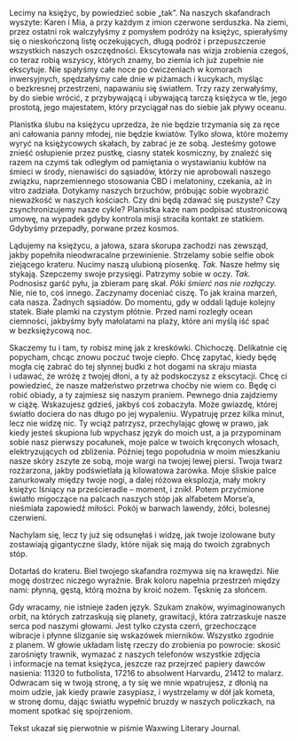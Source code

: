 Lecimy na księżyc, by powiedzieć sobie „tak”. Na naszych skafandrach wyszyte: Karen i&nbsp;Mia, a&nbsp;przy każdym z&nbsp;imion czerwone serduszka. Na ziemi, przez ostatni rok walczyłyśmy z&nbsp;pomysłem podróży na księżyc, spierałyśmy się o&nbsp;nieskończoną listę oczekujących, długą podróż i&nbsp;przepuszczenie wszystkich naszych oszczędności. Ekscytowała nas wizja zrobienia czegoś, co teraz robią wszyscy, których znamy, bo ziemia ich już zupełnie nie ekscytuje. Nie spałyśmy całe noce po ćwiczeniach w&nbsp;komorach inwersyjnych, spędzałyśmy całe dnie w&nbsp;piżamach i&nbsp;kucykach, myśląc o&nbsp;bezkresnej przestrzeni, napawaniu się światłem. Trzy razy zerwałyśmy, by do siebie wrócić, z&nbsp;przybywającą i&nbsp;ubywającą tarczą księżyca w&nbsp;tle, jego prostotą, jego majestatem, który przyciągał nas do siebie jak pływy oceanu.

Planistka ślubu na księżycu uprzedza, że nie będzie trzymania się za ręce ani całowania panny młodej, nie będzie kwiatów. Tylko słowa, które możemy wyryć na księżycowych skałach, by zabrać je ze sobą. Jesteśmy gotowe znieść osłupienie przez pustkę, ciasny statek kosmiczny, by znaleźć się razem na czymś tak odległym od pamiętania o&nbsp;wystawianiu kubłów na śmieci w&nbsp;środy, nienawiści do sąsiadów, którzy nie aprobowali naszego związku, naprzemiennego stosowania CBD i&nbsp;melatoniny, czekania, aż in vitro zadziała. Dotykamy naszych brzuchów, próbując sobie wyobrazić nieważkość w&nbsp;naszych kościach. Czy dni będą zdawać się puszyste? Czy zsynchronizujemy nasze cykle? Planistka każe nam podpisać stustronicową umowę, na wypadek gdyby kontrola misji straciła kontakt ze statkiem. Gdybyśmy przepadły, porwane przez kosmos.

Lądujemy na księżycu, a&nbsp;jałowa, szara skorupa zachodzi nas zewsząd, jakby popełniła nieodwracalne przewinienie. Strzelamy sobie selfie obok ziejącego krateru. Nucimy naszą ulubioną piosenkę. *Tak.* Nasze hełmy się stykają. Szepczemy swoje przysięgi. Patrzymy sobie w&nbsp;oczy. *Tak.* Podnosisz garść pyłu, ja zbieram parę skał. *Póki śmierć nas nie rozłączy.* Nie, nie to, coś innego. Zaczynamy doceniać ciszę. To jak kraina marzeń, cała nasza. Żadnych sąsiadów. Do momentu, gdy w&nbsp;oddali ląduje kolejny statek. Białe plamki na czystym płótnie. Przed nami rozległy ocean ciemności, jakbyśmy były małolatami na plaży, które ani myślą iść spać w&nbsp;bezksiężycową noc.

Skaczemy tu i&nbsp;tam, ty robisz minę jak z&nbsp;kreskówki. Chichoczę. Delikatnie cię popycham, chcąc znowu poczuć twoje ciepło. Chcę zapytać, kiedy będę mogła cię zabrać do tej słynnej budki z&nbsp;hot dogami na skraju miasta i&nbsp;udawać, że wróżę z&nbsp;twojej dłoni, a&nbsp;ty aż podskoczysz z&nbsp;ekscytacji. Chcę ci powiedzieć, że nasze małżeństwo przetrwa choćby nie wiem co. Będę ci robić obiady, a&nbsp;ty zajmiesz się naszym praniem. Pewnego dnia zajdziemy w&nbsp;ciążę. Wskazujesz gdzieś, jakbyś coś zobaczyła. Może gwiazdę, której światło dociera do nas długo po jej wypaleniu. Wypatruję przez kilka minut, lecz nie widzę nic. Ty wciąż patrzysz, przechylając głowę w&nbsp;prawo, jak kiedy jesteś skupiona lub wpychasz język do moich ust, a&nbsp;ja przypominam sobie nasz pierwszy pocałunek, moje palce w&nbsp;twoich kręconych włosach, elektryzujących od zbliżenia. Później tego popołudnia w&nbsp;moim mieszkaniu nasze skóry zszyte ze sobą, moje wargi na twojej lewej piersi. Twoja twarz rozżarzona, jakby podświetlała ją kilowatowa żarówka. Moje śliskie palce zanurkowały między twoje nogi, a&nbsp;dalej różowa eksplozja, mały mokry księżyc lśniący na prześcieradle – moment, i&nbsp;znikł. Potem przyćmione światło migoczące na palcach naszych stóp jak alfabetem Morse’a, nieśmiała zapowiedź miłości. Pokój w&nbsp;barwach lawendy, żółci, bolesnej czerwieni.

Nachylam się, lecz ty już się odsunęłaś i&nbsp;widzę, jak twoje izolowane buty zostawiają gigantyczne ślady, które nijak się mają do twoich zgrabnych stóp.

Dotarłaś do krateru. Biel twojego skafandra rozmywa się na krawędzi. Nie mogę dostrzec niczego wyraźnie. Brak koloru napełnia przestrzeń między nami: płynną, gęstą, którą można by kroić nożem. Tęsknię za słońcem.

Gdy wracamy, nie istnieje żaden język. Szukam znaków, wyimaginowanych orbit, na których zatrzaskują się planety, grawitacji, która zatrzaskuje nasze serca pod naszymi głowami. Jest tylko czysta czerń, grzechoczące wibracje i&nbsp;płynne ślizganie się wskazówek mierników. Wszystko zgodnie z&nbsp;planem. W&nbsp;głowie układam listę rzeczy do zrobienia po powrocie: skosić zarośnięty trawnik, wymazać z&nbsp;naszych telefonów wszystkie zdjęcia i&nbsp;informacje na temat księżyca, jeszcze raz przejrzeć papiery dawców nasienia: 11320 to futbolista, 17216 to absolwent Harvardu, 21412 to malarz. Odwracam się w&nbsp;twoją stronę, a&nbsp;ty się we mnie wpatrujesz, z&nbsp;dłonią na moim udzie, jak kiedy prawie zasypiasz, i&nbsp;wystrzelamy w&nbsp;dół jak kometa, w&nbsp;stronę domu, dając światłu wypełnić bruzdy w&nbsp;naszych policzkach, na moment spotkać się spojrzeniom.

<credits>Tekst ukazał się pierwotnie w&nbsp;piśmie Waxwing Literary Journal.</credits>